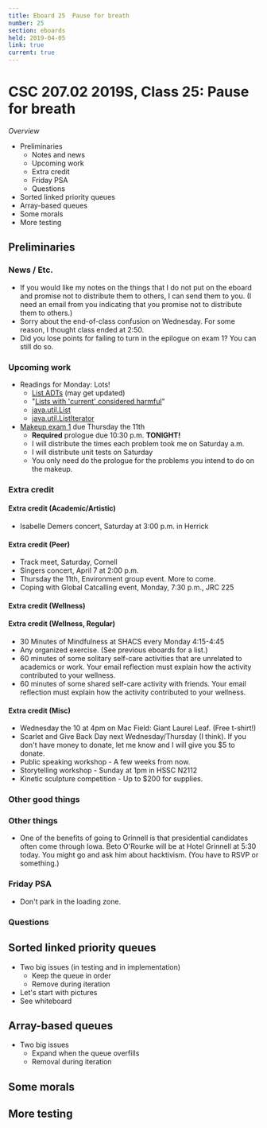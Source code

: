 ```yaml
---
title: Eboard 25  Pause for breath
number: 25
section: eboards
held: 2019-04-05
link: true
current: true
---
```

CSC 207.02 2019S, Class 25:  Pause for breath
=============================================

_Overview_

* Preliminaries
    * Notes and news
    * Upcoming work
    * Extra credit
    * Friday PSA
    * Questions
* Sorted linked priority queues
* Array-based queues
* Some morals
* More testing

Preliminaries
-------------

### News / Etc.

* If you would like my notes on the things that I do not put on the
  eboard and promise not to distribute them to others, I can send them
  to you.  (I need an email from you indicating that you promise not
  to distribute them to others.)
* Sorry about the end-of-class confusion on Wednesday.  For some reason,
  I thought class ended at 2:50.
* Did you lose points for failing to turn in the epilogue on exam 1?
  You can still do so.

### Upcoming work

* Readings for Monday: Lots!
    * [List ADTs](../readings/list-adts) (may get updated)
    * "[Lists with 'current' considered harmful](http://csis.pace.edu/~bergin/papers/ListsWithCurrent.html)"
    * [java.util.List](https://docs.oracle.com/en/java/javase/11/docs/api/java.base/java/util/List.html)
    * [java.util.ListIterator](https://docs.oracle.com/en/java/javase/11/docs/api/java.base/java/util/ListIterator.html)
* [Makeup exam 1](../exams/makeup01) due Thursday the 11th
    * **Required** prologue due 10:30 p.m. **TONIGHT!**
    * I will distribute the times each problem took me on Saturday a.m.
    * I will distribute unit tests on Saturday
    * You only need do the prologue for the problems you intend to
      do on the makeup.

### Extra credit

#### Extra credit (Academic/Artistic)

* Isabelle Demers concert, Saturday at 3:00 p.m. in Herrick

#### Extra credit (Peer)

* Track meet, Saturday, Cornell
* Singers concert, April 7 at 2:00 p.m.
* Thursday the 11th, Environment group event.  More to come.
* Coping with Global Catcalling event, Monday, 7:30 p.m., JRC 225

#### Extra credit (Wellness)

#### Extra credit (Wellness, Regular)

* 30 Minutes of Mindfulness at SHACS every Monday 4:15-4:45
* Any organized exercise.  (See previous eboards for a list.)
* 60 minutes of some solitary self-care activities that are unrelated to 
  academics or work.  Your email reflection must explain how
  the activity contributed to your wellness.
* 60 minutes of some shared self-care activity with friends.  Your email 
  reflection must explain how the activity contributed to your wellness.

#### Extra credit (Misc)

* Wednesday the 10 at 4pm on Mac Field: Giant Laurel Leaf.  (Free t-shirt!)
* Scarlet and Give Back Day next Wednesday/Thursday (I think).  If you
  don't have money to donate, let me know and I will give you $5 to donate.
* Public speaking workshop - A few weeks from now.
* Storytelling workshop - Sunday at 1pm in HSSC N2112
* Kinetic sculpture competition - Up to $200 for supplies.

### Other good things

### Other things

* One of the benefits of going to Grinnell is that presidential candidates
  often come through Iowa.  Beto O'Rourke will be at Hotel Grinnell at 5:30
  today.  You might go and ask him about hacktivism.  (You have to RSVP
  or something.)

### Friday PSA

* Don't park in the loading zone.

### Questions

Sorted linked priority queues
-----------------------------

* Two big issues (in testing and in implementation)
    * Keep the queue in order
    * Remove during iteration
* Let's start with pictures
* See whiteboard

Array-based queues
------------------

* Two big issues
    * Expand when the queue overfills
    * Removal during iteration

Some morals
-----------

More testing
------------

